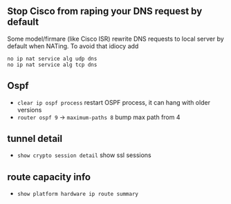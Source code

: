 ## Stop Cisco from raping your DNS request by default

Some model/firmare (like Cisco ISR) rewrite DNS requests to local server by default when NATing.
To avoid that idiocy add

    no ip nat service alg udp dns
    no ip nat service alg tcp dns


## Ospf

* `clear ip ospf process` restart OSPF process, it can hang with older versions
* `router ospf 9` -> `maximum-paths 8` bump max path from 4

## tunnel detail

* `show crypto session detail` show ssl sessions


## route capacity info

* `show platform hardware ip route summary`
